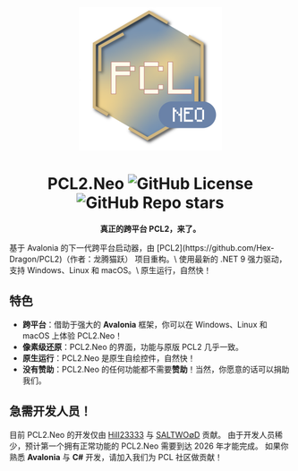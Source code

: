 <div align=center>

<img alt="Logo" src="/Assets/Icon.png" width="256" height="256">

# PCL2.Neo ![GitHub License](https://img.shields.io/github/license/PCL-Community/PCL2.Neo) ![GitHub Repo stars](https://img.shields.io/github/stars/PCL-Community/PCL2.Neo)

**真正的跨平台 PCL2，来了。**

</div>
基于 Avalonia 的下一代跨平台启动器，由 [PCL2](https://github.com/Hex-Dragon/PCL2)（作者：龙腾猫跃） 项目重构。\
使用最新的 .NET 9 强力驱动，支持 Windows、Linux 和 macOS。\
原生运行，自然快！

## 特色
- **跨平台**：借助于强大的 **Avalonia** 框架，你可以在 Windows、Linux 和 macOS 上体验 PCL2.Neo！
- **像素级还原**：PCL2.Neo 的界面，功能与原版 PCL2 几乎一致。
- **原生运行**：PCL2.Neo 是原生自绘控件，自然快！
- **没有赞助**：PCL2.Neo 的任何功能都不需要**赞助**！当然，你愿意的话可以捐助我们。

## 急需开发人员！
目前 PCL2.Neo 的开发仅由 [Hill23333](https://github.com/Hill23333) 与 [SALTWO∅D](https://github.com/SALTWOOD) 贡献。
由于开发人员稀少，预计第一个拥有正常功能的 PCL2.Neo 需要到达 2026 年才能完成。
如果你熟悉 **Avalonia** 与 **C#** 开发，请加入我们为 PCL 社区做贡献！
